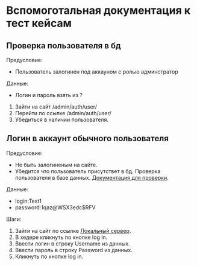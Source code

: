 # Вспомоготальная документация к тест кейсам

## Проверка пользователя в бд

Предусловие:

* Пользователь залогинен под аккауном с ролью админстратор

Данные:

* Логин и пароль взять из ?

1. Зайти на сайт /admin/auth/user/
2. Перейти по ссылке /admin/auth/user/
3. Убедиться в наличии пользователя.

## Логин в аккаунт обычного пользователя

Предусловие:

* Не быть залогиненым на сайте.
* Убедится что пользователь присутствет в бд.  Проверка пользователя в базе данных. [Документация для проверки](HelpDoc.md).

Данные:

* login:Test1
* password:1qaz@WSX3edc$RFV  

Шаги:

1. Зайти на сайт по ссылке [Локальный сервер](TestCaseLink.md).
2. В хедере кликнуть по кнопке log in.  
3. Ввести логин в строку Username из данных.
4. Ввести пароль в строку Password из данных.
5. Кликнуть по кнопке log in.
